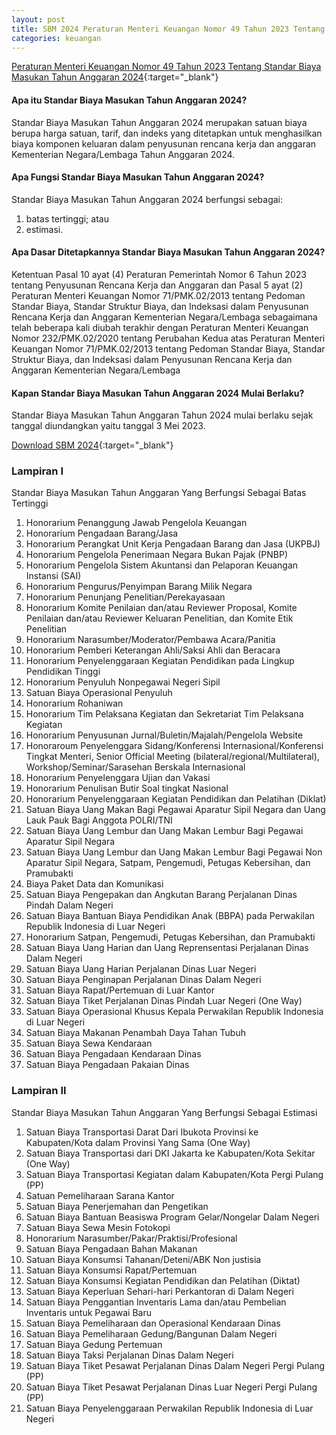 ```yaml
---
layout: post
title: SBM 2024 Peraturan Menteri Keuangan Nomor 49 Tahun 2023 Tentang Standar Biaya Masukan Tahun Anggaran 2024
categories: keuangan
---
```


[Peraturan Menteri Keuangan Nomor 49 Tahun 2023 Tentang Standar Biaya Masukan Tahun Anggaran 2024](https://jdih.kemenkeu.go.id/download/8be2507a-7c39-480f-b271-88e74e59e272/2023pmkeuangan049.pdf){:target="_blank"}

#### Apa itu Standar Biaya Masukan Tahun Anggaran 2024?

Standar Biaya Masukan Tahun Anggaran 2024 merupakan satuan biaya berupa harga satuan, tarif, dan indeks yang ditetapkan untuk menghasilkan biaya komponen keluaran dalam penyusunan rencana kerja dan anggaran Kementerian Negara/Lembaga Tahun Anggaran 2024.

#### Apa Fungsi Standar Biaya Masukan Tahun Anggaran 2024?

Standar Biaya Masukan Tahun Anggaran 2024 berfungsi sebagai:
1. batas tertinggi; atau
2. estimasi.

#### Apa Dasar Ditetapkannya Standar Biaya Masukan Tahun Anggaran 2024?

Ketentuan Pasal 10 ayat (4) Peraturan Pemerintah Nomor 6 Tahun 2023 tentang Penyusunan Rencana Kerja dan Anggaran dan Pasal 5 ayat (2) Peraturan Menteri Keuangan Nomor 71/PMK.02/2013 tentang Pedoman Standar Biaya, Standar Struktur Biaya, dan Indeksasi dalam Penyusunan Rencana Kerja dan Anggaran Kementerian Negara/Lembaga sebagaimana telah beberapa kali diubah terakhir dengan Peraturan Menteri Keuangan Nomor 232/PMK.02/2020 tentang Perubahan Kedua atas Peraturan Menteri Keuangan Nomor 71/PMK.02/2013 tentang Pedoman Standar Biaya, Standar Struktur Biaya, dan Indeksasi dalam Penyusunan Rencana Kerja dan Anggaran Kementerian Negara/Lembaga

#### Kapan Standar Biaya Masukan Tahun Anggaran 2024 Mulai Berlaku?

Standar Biaya Masukan Tahun Anggaran Tahun 2024 mulai berlaku sejak tanggal diundangkan yaitu tanggal 3 Mei 2023.

[Download SBM 2024](https://jdih.kemenkeu.go.id/download/8be2507a-7c39-480f-b271-88e74e59e272/2023pmkeuangan049.pdf){:target="_blank"}


### Lampiran I

Standar Biaya Masukan Tahun Anggaran Yang Berfungsi Sebagai Batas Tertinggi

1. Honorarium Penanggung Jawab Pengelola Keuangan
2. Honorarium Pengadaan Barang/Jasa
3. Honorarium Perangkat Unit Kerja Pengadaan Barang dan Jasa (UKPBJ)
4. Honorarium Pengelola Penerimaan Negara Bukan Pajak (PNBP)
5. Honorarium Pengelola Sistem Akuntansi dan Pelaporan Keuangan Instansi (SAI)
6. Honorarium Pengurus/Penyimpan Barang Milik Negara
7. Honorarium Penunjang Penelitian/Perekayasaan
8. Honorarium Komite Penilaian dan/atau Reviewer Proposal, Komite Penilaian dan/atau Reviewer Keluaran Penelitian, dan Komite Etik Penelitian
9. Honorarium Narasumber/Moderator/Pembawa Acara/Panitia
10. Honorarium Pemberi Keterangan Ahli/Saksi Ahli dan Beracara
11. Honorarium Penyelenggaraan Kegiatan Pendidikan pada Lingkup Pendidikan Tinggi
12. Honorarium Penyuluh Nonpegawai Negeri Sipil
13. Satuan Biaya Operasional Penyuluh
14. Honorarium Rohaniwan
15. Honorarium Tim Pelaksana Kegiatan dan Sekretariat Tim Pelaksana Kegiatan
16. Honorarium Penyusunan Jurnal/Buletin/Majalah/Pengelola Website
17. Honoraroum Penyelenggara Sidang/Konferensi Internasional/Konferensi Tingkat Menteri, Senior Official Meeting (bilateral/regional/Multilateral), Workshop/Seminar/Sarasehan Berskala Internasional
18. Honorarium Penyelenggara Ujian dan Vakasi
19. Honorarium Penulisan Butir Soal tingkat Nasional
20. Honorarium Penyelenggaraan Kegiatan Pendidikan dan Pelatihan (Diklat)
21. Satuan Biaya Uang Makan Bagi Pegawai Aparatur Sipil Negara dan Uang Lauk Pauk Bagi Anggota POLRI/TNI
22. Satuan Biaya Uang Lembur dan Uang Makan Lembur Bagi Pegawai Aparatur Sipil Negara
23. Satuan Biaya Uang Lembur dan Uang Makan Lembur Bagi Pegawai Non Aparatur Sipil Negara, Satpam, Pengemudi, Petugas Kebersihan, dan Pramubakti
24. Biaya Paket Data dan Komunikasi
25. Satuan Biaya Pengepakan dan Angkutan Barang Perjalanan Dinas Pindah Dalam Negeri
26. Satuan Biaya Bantuan Biaya Pendidikan Anak (BBPA) pada Perwakilan Republik Indonesia di Luar Negeri
27. Honorarium Satpan, Pengemudi, Petugas Kebersihan, dan Pramubakti
28. Satuan Biaya Uang Harian dan Uang Reprensentasi Perjalanan Dinas Dalam Negeri
29. Satuan Biaya Uang Harian Perjalanan Dinas Luar Negeri
30. Satuan Biaya Penginapan Perjalanan Dinas Dalam Negeri
31. Satuan Biaya Rapat/Pertemuan di Luar Kantor
32. Satuan Biaya Tiket Perjalanan Dinas Pindah Luar Negeri (One Way)
33. Satuan Biaya Operasional Khusus Kepala Perwakilan Republik Indonesia di Luar Negeri
34. Satuan Biaya Makanan Penambah Daya Tahan Tubuh
35. Satuan Biaya Sewa Kendaraan
36. Satuan Biaya Pengadaan Kendaraan Dinas
37. Satuan Biaya Pengadaan Pakaian Dinas

### Lampiran II

Standar Biaya Masukan Tahun Anggaran Yang Berfungsi Sebagai Estimasi

1. Satuan Biaya Transportasi Darat Dari Ibukota Provinsi ke Kabupaten/Kota dalam Provinsi Yang Sama (One Way)
2. Satuan Biaya Transportasi dari DKI Jakarta ke Kabupaten/Kota Sekitar (One Way)
3. Satuan Biaya Transportasi Kegiatan dalam Kabupaten/Kota Pergi Pulang (PP)
4. Satuan Pemeliharaan Sarana Kantor
5. Satuan Biaya Penerjemahan dan Pengetikan
6. Satuan Biaya Bantuan Beasiswa Program Gelar/Nongelar Dalam Negeri
7. Satuan Biaya Sewa Mesin Fotokopi
8. Honorarium Narasumber/Pakar/Praktisi/Profesional
9. Satuan Biaya Pengadaan Bahan Makanan
10. Satuan Biaya Konsumsi Tahanan/Deteni/ABK Non justisia
11. Satuan Biaya Konsumsi Rapat/Pertemuan
12. Satuan Biaya Konsumsi Kegiatan Pendidikan dan Pelatihan (Diktat)
13. Satuan Biaya Keperluan Sehari-hari Perkantoran di Dalam Negeri
14. Satuan Biaya Penggantian Inventaris Lama dan/atau Pembelian Inventaris untuk Pegawai Baru
15. Satuan Biaya Pemeliharaan dan Operasional Kendaraan Dinas
16. Satuan Biaya Pemeliharaan Gedung/Bangunan Dalam Negeri
17. Satuan Biaya Gedung Pertemuan
18. Satuan Biaya Taksi Perjalanan Dinas Dalam Negeri
19. Satuan Biaya Tiket Pesawat Perjalanan Dinas Dalam Negeri Pergi Pulang (PP)
20. Satuan Biaya Tiket Pesawat Perjalanan Dinas Luar Negeri Pergi Pulang (PP)
21. Satuan Biaya Penyelenggaraan Perwakilan Republik Indonesia di Luar Negeri